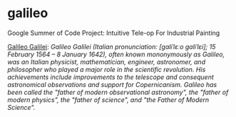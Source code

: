 galileo
=======

Google Summer of Code Project: Intuitive Tele-op For Industrial Painting

[Galileo Galilei](http://en.wikipedia.org/wiki/Galileo_Galilei): _Galileo Galilei (Italian pronunciation: [ɡaliˈlɛːo ɡaliˈlɛi]; 15 February 1564 – 8 January 1642), often known mononymously as Galileo, was an Italian physicist, mathematician, engineer, astronomer, and philosopher who played a major role in the scientific revolution. His achievements include improvements to the telescope and consequent astronomical observations and support for Copernicanism. Galileo has been called the "father of modern observational astronomy", the "father of modern physics", the "father of science", and "the Father of Modern Science"._


